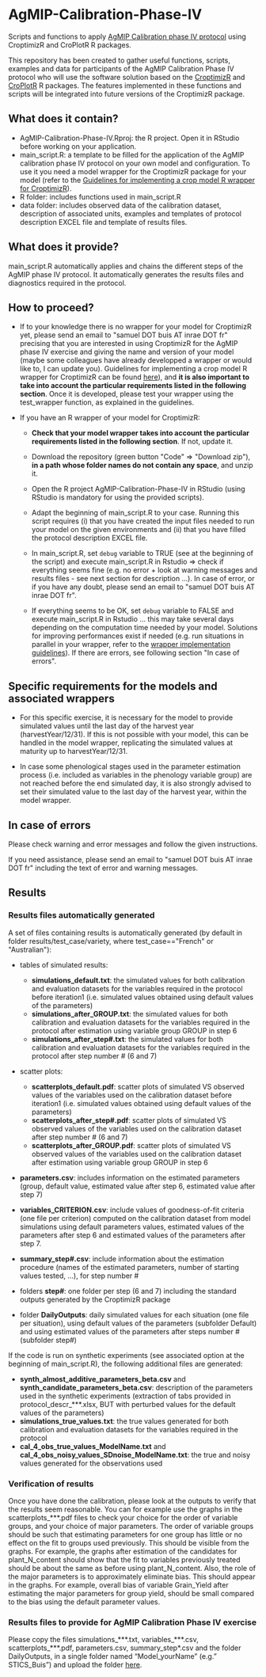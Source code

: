 # AgMIP-Calibration-Phase-IV
Scripts and functions to apply [AgMIP Calibration phase IV protocol](https://www.biorxiv.org/content/10.1101/2023.10.26.564162v2.full.pdf) using CroptimizR and CroPlotR R packages. 

This repository has been created to gather useful functions, scripts, examples and data for participants of the AgMIP Calibration Phase IV protocol who will use the software solution based on the [CroptimizR](https://github.com/SticsRPacks/CroptimizR) and [CroPlotR](https://github.com/SticsRPacks/CroPlotR) R packages. The features implemented in these functions and scripts will be integrated into future versions of the CroptimizR package.

## What does it contain?

* AgMIP-Calibration-Phase-IV.Rproj: the R project. Open it in RStudio before working on your application.
* main_script.R: a template to be filled for the application of the AgMIP calibration phase IV protocol on your own model and configuration. To use it you need a model wrapper for the CroptimizR package for your model (refer to the [Guidelines for implementing a crop model R wrapper for CroptimizR](https://sticsrpacks.github.io/CroptimizR/articles/Designing_a_model_wrapper.html)).
* R folder: includes functions used in main_script.R
* data folder: includes observed data of the calibration dataset, description of associated units, examples and templates of protocol description EXCEL file and template of results files.

## What does it provide?

main_script.R automatically applies and chains the different steps of the AgMIP phase IV protocol. It automatically generates the results files and diagnostics required in the protocol.

## How to proceed?

* If to your knowledge there is no wrapper for your model for CroptimizR yet, please send an email to "samuel DOT buis AT inrae DOT fr" precising that you are interested in using CroptimizR for the AgMIP phase IV exercise and giving the name and version of your model (maybe some colleagues have already developped a wrapper or would like to, I can update you). Guidelines for implementing a crop model R wrapper for CroptimizR can be found [here](https://sticsrpacks.github.io/CroptimizR/articles/Designing_a_model_wrapper.html)), and **it is also important to take into account the particular requirements listed in the following section**. Once it is developed, please test your wrapper using the test_wrapper function, as explained in the guidelines.

* If you have an R wrapper of your model for CroptimizR:

  * **Check that your model wrapper takes into account the particular requirements listed in the following section**. If not, update it.

  * Download the repository (green button "Code" => "Download zip"), **in a path whose folder names do not contain any space**, and unzip it.
  
  * Open the R project AgMIP-Calibration-Phase-IV in RStudio (using RStudio is mandatory for using the provided scripts).
  
  * Adapt the beginning of main_script.R to your case. Running this script requires (i) that you have created the input files needed to run your model on the given environments and (ii) that you have filled the protocol description EXCEL file.
  
  * In main_script.R, set `debug` variable to TRUE (see at the beginning of the script) and execute main_script.R in Rstudio => check if everything seems fine (e.g. no error + look at warning messages and results files - see next section for description ...). In case of error, or if you have any doubt, please send an email to "samuel DOT buis AT inrae DOT fr".
  
  * If everything seems to be OK, set  `debug` variable to FALSE and execute main_script.R in Rstudio ... this may take several days depending on the computation time needed by your model. Solutions for improving performances exist if needed (e.g. run situations in parallel in your wrapper, refer to the [wrapper implementation guidelines](https://sticsrpacks.github.io/CroptimizR/articles/Designing_a_model_wrapper.html)). If there are errors, see following section "In case of errors".

## Specific requirements for the models and associated wrappers

* For this specific exercise, it is necessary for the model to provide simulated values until the last day of the harvest year (harvestYear/12/31). If this is not possible with your model, this can be handled in the model wrapper, replicating the simulated values at maturity up to harvestYear/12/31.

* In case some phenological stages used in the parameter estimation process (i.e. included as variables in the phenology variable group) are not reached before the end simulated day, it is also strongly advised to set their simulated value to the last day of the harvest year, within the model wrapper.

## In case of errors

Please check warning and error messages and follow the given instructions.

If you need assistance, please send an email to "samuel DOT buis AT inrae DOT fr" including the text of error and warning messages.

## Results

### Results files automatically generated

A set of files containing results is automatically generated (by default in folder results/test_case/variety, where test_case=="French" or "Australian"):

* tables of simulated results:

  * **simulations_default.txt**: the simulated values for both calibration and evaluation datasets for the variables required in the protocol before iteration1 (i.e. simulated values obtained using default values of the parameters)
  * **simulations_after_GROUP.txt**: the simulated values for both calibration and evaluation datasets for the variables required in the protocol after estimation using variable group GROUP in step 6
  * **simulations_after_step\#.txt**: the simulated values for both calibration and evaluation datasets for the variables required in the protocol after step number \# (6 and 7)

* scatter plots:
 
  * **scatterplots_default.pdf**: scatter plots of simulated VS observed values of the variables used on the calibration dataset before iteration1 (i.e. simulated values obtained using default values of the parameters)
  * **scatterplots_after_step\#.pdf**: scatter plots of simulated VS observed values of the variables used on the calibration dataset after step number \# (6 and 7)
  * **scatterplots_after_GROUP.pdf**: scatter plots of simulated VS observed values of the variables used on the calibration dataset after estimation using variable group GROUP in step 6

* **parameters.csv**: includes information on the estimated parameters (group, default value, estimated value after step 6, estimated value after step 7)
* **variables_CRITERION.csv**: include values of goodness-of-fit criteria (one file per criterion) computed on the calibration dataset from model simulations using default parameters values, estimated values of the parameters after step 6 and estimated values of the parameters after step 7.
* **summary_step\#.csv**: include information about the estimation procedure (names of the estimated parameters, number of starting values tested, ...), for step number \# 
* folders **step\#**: one folder per step (6 and 7) including the standard outputs generated by the CroptimizR package
* folder **DailyOutputs**: daily simulated values for each situation (one file per situation), using default values of the parameters (subfolder Default) and using estimated values of the parameters after steps number \# (subfolder step\#)  

If the code is run on synthetic experiments (see associated option at the beginning of main_script.R), the following additional files are generated:

* **synth_almost_additive_parameters_beta.csv** and **synth_candidate_parameters_beta.csv**: description of the parameters used in the synthetic experiments (extraction of tabs provided in protocol_descr_\*\*\*.xlsx, BUT with perturbed values for the default values of the parameters)
* **simulations_true_values.txt**:	the true values generated for both calibration and evaluation datasets for the variables required in the protocol
* **cal_4_obs_true_values_ModelName.txt**  and **cal_4_obs_noisy_values_SDnoise_ModelName.txt**:	the true and noisy values generated for the observations used

### Verification of results 

Once you have done the calibration, please look at the outputs to verify that the results seem reasonable. You can for example use the graphs in the scatterplots_\*\*\*.pdf files to check your choice for the order of variable groups, and your choice of major parameters.  The order of variable groups should be such that estimating parameters for one group has little or no effect on the fit to groups used previously. This should be visible from the graphs. For example, the graphs after estimation of the candidates for plant_N_content should show that the fit to variables previously treated should be about the same as before using plant_N_content. Also, the role of the major parameters is to approximately eliminate bias. This should appear in the graphs. For example, overall bias of variable Grain_Yield after estimating the major parameters for group yield, should be small compared to the bias using the default parameter values. 

### Results files to provide for AgMIP Calibration Phase IV exercise

Please copy the files simulations_\*\*\*.txt, variables_\*\*\*.csv, scatterplots_\*\*\*.pdf, parameters.csv, summary_step\*.csv and the folder DailyOutputs, in a single folder named “Model_yourName” (e.g.” STICS_Buis”) and upload the folder [here](https://uni-bonn.sciebo.de/s/1j1T5LdjZxTpe4J).

